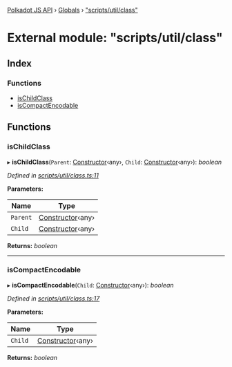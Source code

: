 [Polkadot JS API](../README.md) › [Globals](../globals.md) › ["scripts/util/class"](_scripts_util_class_.md)

# External module: "scripts/util/class"

## Index

### Functions

* [isChildClass](_scripts_util_class_.md#ischildclass)
* [isCompactEncodable](_scripts_util_class_.md#iscompactencodable)

## Functions

###  isChildClass

▸ **isChildClass**(`Parent`: [Constructor](../interfaces/_types_.constructor.md)‹any›, `Child`: [Constructor](../interfaces/_types_.constructor.md)‹any›): *boolean*

*Defined in [scripts/util/class.ts:11](https://github.com/polkadot-js/api/blob/9086592252/packages/types/src/scripts/util/class.ts#L11)*

**Parameters:**

Name | Type |
------ | ------ |
`Parent` | [Constructor](../interfaces/_types_.constructor.md)‹any› |
`Child` | [Constructor](../interfaces/_types_.constructor.md)‹any› |

**Returns:** *boolean*

___

###  isCompactEncodable

▸ **isCompactEncodable**(`Child`: [Constructor](../interfaces/_types_.constructor.md)‹any›): *boolean*

*Defined in [scripts/util/class.ts:17](https://github.com/polkadot-js/api/blob/9086592252/packages/types/src/scripts/util/class.ts#L17)*

**Parameters:**

Name | Type |
------ | ------ |
`Child` | [Constructor](../interfaces/_types_.constructor.md)‹any› |

**Returns:** *boolean*

